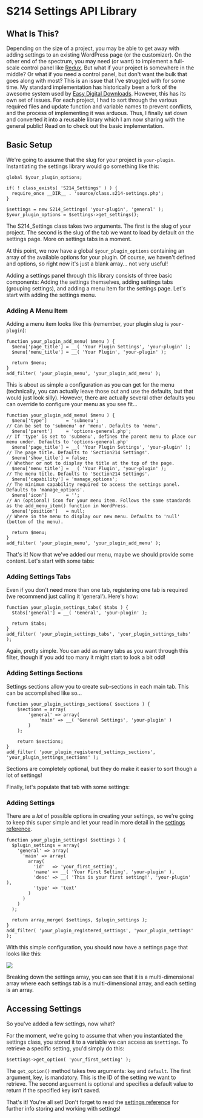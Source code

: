 # S214 Settings API Library

## What Is This?

Depending on the size of a project, you may be able to get away with adding settings to an existing WordPress page (or the customizer). On the other end of the spectrum, you may need (or want) to implement a full-scale control panel like [Redux](http://reduxframework.com). But what if your project is somewhere in the middle? Or what if you need a control panel, but don't want the bulk that goes along with most? This is an issue that I've struggled with for some time. My standard implementation has historically been a fork of the awesome system used by [Easy Digital Downloads](https://github.com/easydigitaldownloads/Easy-Digital-Downloads). However, this has its own set of issues. For each project, I had to sort through the various required files and update function and variable names to prevent conflicts, and the process of implementing it was arduous. Thus, I finally sat down and converted it into a reusable library which I am now sharing with the general public! Read on to check out the basic implementation.

## Basic Setup

We're going to assume that the slug for your project is `your-plugin`. Instantiating the settings library would go something like this:

```<?php
global $your_plugin_options;

if( ! class_exists( 'S214_Settings' ) ) {
  require_once __DIR__ . 'source/class.s214-settings.php';
}

$settings = new S214_Settings( 'your-plugin', 'general' );
$your_plugin_options = $settings->get_settings();
```

The S214_Settings class takes two arguments. The first is the slug of your project. The second is the slug of the tab we want to load by default on the settings page. More on settings tabs in a moment.

At this point, we now have a global `$your_plugin_options` containing an array of the available options for your plugin. Of course, we haven't defined and options, so right now it's just a blank array... not very useful!

Adding a settings panel through this library consists of three basic components: Adding the settings themselves, adding settings tabs (grouping settings), and adding a menu item for the settings page. Let's start with adding the settings menu.

### Adding A Menu Item

Adding a menu item looks like this (remember, your plugin slug is `your-plugin`):

```
function your_plugin_add_menu( $menu ) {
  $menu['page_title'] = __( 'Your Plugin Settings', 'your-plugin' );
  $menu['menu_title'] = __( 'Your Plugin', 'your-plugin' );

  return $menu;
}
add_filter( 'your_plugin_menu', 'your_plugin_add_menu' );
```

This is about as simple a configuration as you can get for the menu (technically, you can actually leave those out and use the defaults, but that would just look silly). However, there are actually several other defaults you can override to configure your menu as you see fit...

```
function your_plugin_add_menu( $menu ) {
  $menu['type']       = 'submenu';                                    // Can be set to 'submenu' or 'menu'. Defaults to 'menu'.
  $menu['parent']     = 'options-general.php';                        // If 'type' is set to 'submenu', defines the parent menu to place our menu under. Defaults to 'options-general.php'
  $menu['page_title'] = __( 'Your Plugin Settings', 'your-plugin' );  // The page title. Defaults to 'Section214 Settings'.
  $menu['show_title'] = false;                                        // Whether or not to display the title at the top of the page.
  $menu['menu_title'] = __( 'Your Plugin', 'your-plugin' );           // The menu title. Defaults to 'Section214 Settings'.
  $menu['capability'] = 'manage_options';                             // The minimum capability required to access the settings panel. Defaults to 'manage_options'.
  $menu['icon']       = '';                                           // An (optional) icon for your menu item. Follows the same standards as the add_menu_item() function in WordPress.
  $menu['position']   = null;                                         // Where in the menu to display our new menu. Defaults to 'null' (bottom of the menu).

  return $menu;
}
add_filter( 'your_plugin_menu', 'your_plugin_add_menu' );
```

That's it! Now that we've added our menu, maybe we should provide some content. Let's start with some tabs:

### Adding Settings Tabs

Even if you don't need more than one tab, registering one tab is required (we recommend just calling it 'general'). Here's how:

```
function your_plugin_settings_tabs( $tabs ) {
  $tabs['general'] = __( 'General', 'your-plugin' );

  return $tabs;
}
add_filter( 'your_plugin_settings_tabs', 'your_plugin_settings_tabs' );
```

Again, pretty simple. You can add as many tabs as you want through this filter, though if you add too many it might start to look a bit odd!

### Adding Settings Sections

Settings sections allow you to create sub-sections in each main tab. This can be accomplished like so...

```
function your_plugin_settings_sections( $sections ) {
	$sections = array(
		'general' => array(
			'main' => __( 'General Settings', 'your-plugin' )
		)
	);

	return $sections;
}
add_filter( 'your_plugin_registered_settings_sections', 'your_plugin_settings_sections' );
```

Sections are completely optional, but they do make it easier to sort though a lot of settings!

Finally, let's populate that tab with some settings:

### Adding Settings

There are a _lot_ of possible options in creating your settings, so we're going to keep this super simple and let your read in more detail in the [settings reference](https://github.com/Section214/S214-Settings/blob/master/settings.md).

```
function your_plugin_settings( $settings ) {
  $plugin_settings = array(
    'general' => array(
      'main' => array(
        array(
          'id'   => 'your_first_setting',
          'name' => __( 'Your First Setting', 'your-plugin' ),
          'desc' => __( 'This is your first setting!', 'your-plugin' ),
          'type' => 'text'
        )
      )
    )
  );

  return array_merge( $settings, $plugin_settings );
}
add_filter( 'your_plugin_registered_settings', 'your_plugin_settings' );
```

With this simple configuration, you should now have a settings page that looks like this:

![](http://section214.com/wp-content/uploads/2016/05/Screen-Shot-2016-05-04-at-11.15.21-PM.png)

Breaking down the settings array, you can see that it is a multi-dimensional array where each settings tab is a multi-dimensional array, and each setting is an array.

## Accessing Settings

So you've added a few settings, now what?

For the moment, we're going to assume that when you instantiated the settings class, you stored it to a variable we can access as `$settings`. To retrieve a specific setting, you'd simply do this:

`$settings->get_option( 'your_first_setting' );`

The `get_option()` method takes two arguments: `key` and `default`. The first argument, key, is mandatory. This is the ID of the setting we want to retrieve. The second arguement is optional and specifies a default value to return if the specified key isn't saved.

That's it! You're all set! Don't forget to read the [settings reference](https://github.com/Section214/S214-Settings/wiki/Settings-Methods) for further info storing and working with settings!
